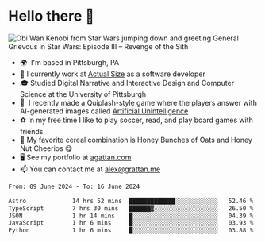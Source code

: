 <!--
**GameDog9988/GameDog9988** is a ✨ _special_ ✨ repository because its `README.md` (this file) appears on your GitHub profile.

Here are some ideas to get you started:

- 🔭 I’m currently working on ...
- 🌱 I’m currently learning ...
- 👯 I’m looking to collaborate on ...
- 🤔 I’m looking for help with ...
- 💬 Ask me about ...
- 📫 How to reach me: ...
- 😄 Pronouns: ...
- ⚡ Fun fact: ...
-->



Hello there 👋
==================================

![Obi Wan Kenobi from Star Wars jumping down and greeting General Grievous in Star Wars: Episode III – Revenge of the Sith](https://github.com/agrattan0820/agrattan0820/assets/51346343/689e56eb-29be-46a5-a079-28ea727b5f7e)


- 🌍  I'm based in Pittsburgh, PA
- 🔭  I currently work at [Actual Size](https://actualsize.com/) as a software developer
- 🎓  Studied Digital Narrative and Interactive Design and Computer Science at the University of Pittsburgh
- 👾  I recently made a Quiplash-style game where the players answer with AI-generated images called [Artificial Unintelligence](https://github.com/agrattan0820/artificial-unintelligence)
- ⚽  In my free time I like to play soccer, read, and play board games with friends
- 🥣  My favorite cereal combination is Honey Bunches of Oats and Honey Nut Cheerios 😋
- 🖥️  See my portfolio at [agattan.com](http://agrattan.com/)
- 📫  You can contact me at [alex@grattan.me](mailto:alex@grattan.me)

<!--START_SECTION:waka-->

```txt
From: 09 June 2024 - To: 16 June 2024

Astro             14 hrs 52 mins  █████████████░░░░░░░░░░░░   52.46 %
TypeScript        7 hrs 30 mins   ██████▓░░░░░░░░░░░░░░░░░░   26.50 %
JSON              1 hr 14 mins    █░░░░░░░░░░░░░░░░░░░░░░░░   04.39 %
JavaScript        1 hr 6 mins     █░░░░░░░░░░░░░░░░░░░░░░░░   03.93 %
Python            1 hr 6 mins     █░░░░░░░░░░░░░░░░░░░░░░░░   03.88 %
```

<!--END_SECTION:waka-->
